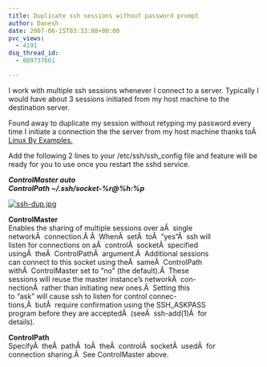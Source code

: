 ```yaml
---
title: Duplicate ssh sessions without password prompt
author: Danesh
date: 2007-06-15T03:33:08+00:00
pvc_views:
  - 4191
dsq_thread_id:
  - 889737661

---
```

I work with multiple ssh sessions whenever I connect to a server. Typically I would have about 3 sessions initiated from my host machine to the destination server.

Found away to duplicate my session without retyping my password every time I initiate a connection the the server from my host machine thanks toÂ  [Linux By Examples.][1]

Add the following 2 lines to your /etc/ssh/ssh_config file and feature will be ready for you to use once you restart the sshd service.

_**ControlMaster auto  
ControlPath ~/.ssh/socket-%r@%h:%p**_

[![ssh-dup.jpg][2]][3]

<!--more-->

**ControlMaster**  
Enables the sharing of multiple sessions over aÂ  single  
networkÂ  connection.Â Â  WhenÂ  setÂ  toÂ  &#8220;yes&#8221;Â  ssh will  
listen for connections on aÂ  controlÂ  socketÂ  specified  
usingÂ  theÂ  ControlPathÂ  argument.Â  Additional sessions  
can connect to this socket using theÂ  sameÂ  ControlPath  
withÂ  ControlMaster set to &#8220;no&#8221; (the default).Â  These  
sessions will reuse the master instance&#8217;s networkÂ  con-  
nectionÂ  rather than initiating new ones.Â  Setting this  
to &#8220;ask&#8221; will cause ssh to listen for control connec-  
tions,Â  butÂ  require confirmation using the SSH_ASKPASS  
program before they are acceptedÂ  (seeÂ  ssh-add(1)Â  for  
details).

**ControlPath**  
SpecifyÂ  theÂ  pathÂ  toÂ  theÂ  controlÂ  socketÂ  usedÂ  for  
connection sharing.Â  See ControlMaster above.

 [1]: http://linux.byexamples.com/archives/286/duplicate-ssh-session/
 [2]: /wp-content/uploads/2007/06/ssh-dup.jpg
 [3]: /wp-content/uploads/2007/06/ssh-dup.jpg "ssh-dup.jpg"